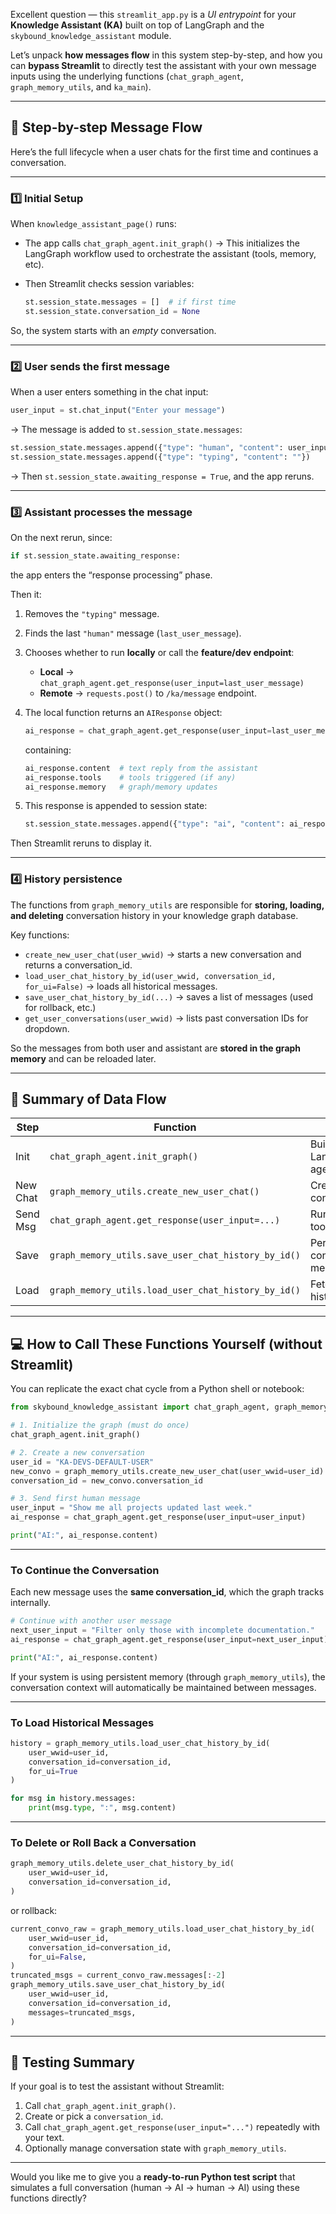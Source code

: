 Excellent question — this `streamlit_app.py` is a *UI entrypoint* for your **Knowledge Assistant (KA)** built on top of LangGraph and the `skybound_knowledge_assistant` module.

Let’s unpack **how messages flow** in this system step-by-step, and how you can **bypass Streamlit** to directly test the assistant with your own message inputs using the underlying functions (`chat_graph_agent`, `graph_memory_utils`, and `ka_main`).

---

## 🧩 Step-by-step Message Flow

Here’s the full lifecycle when a user chats for the first time and continues a conversation.

---

### **1️⃣ Initial Setup**

When `knowledge_assistant_page()` runs:

* The app calls `chat_graph_agent.init_graph()`
  → This initializes the LangGraph workflow used to orchestrate the assistant (tools, memory, etc).

* Then Streamlit checks session variables:

  ```python
  st.session_state.messages = []  # if first time
  st.session_state.conversation_id = None
  ```

So, the system starts with an *empty* conversation.

---

### **2️⃣ User sends the first message**

When a user enters something in the chat input:

```python
user_input = st.chat_input("Enter your message")
```

→ The message is added to `st.session_state.messages`:

```python
st.session_state.messages.append({"type": "human", "content": user_input})
st.session_state.messages.append({"type": "typing", "content": ""})
```

→ Then `st.session_state.awaiting_response = True`, and the app reruns.

---

### **3️⃣ Assistant processes the message**

On the next rerun, since:

```python
if st.session_state.awaiting_response:
```

the app enters the “response processing” phase.

Then it:

1. Removes the `"typing"` message.

2. Finds the last `"human"` message (`last_user_message`).

3. Chooses whether to run **locally** or call the **feature/dev endpoint**:

   * **Local** → `chat_graph_agent.get_response(user_input=last_user_message)`
   * **Remote** → `requests.post()` to `/ka/message` endpoint.

4. The local function returns an `AIResponse` object:

   ```python
   ai_response = chat_graph_agent.get_response(user_input=last_user_message)
   ```

   containing:

   ```python
   ai_response.content  # text reply from the assistant
   ai_response.tools    # tools triggered (if any)
   ai_response.memory   # graph/memory updates
   ```

5. This response is appended to session state:

   ```python
   st.session_state.messages.append({"type": "ai", "content": ai_response.content})
   ```

Then Streamlit reruns to display it.

---

### **4️⃣ History persistence**

The functions from `graph_memory_utils` are responsible for **storing, loading, and deleting** conversation history in your knowledge graph database.

Key functions:

* `create_new_user_chat(user_wwid)` → starts a new conversation and returns a conversation_id.
* `load_user_chat_history_by_id(user_wwid, conversation_id, for_ui=False)` → loads all historical messages.
* `save_user_chat_history_by_id(...)` → saves a list of messages (used for rollback, etc.)
* `get_user_conversations(user_wwid)` → lists past conversation IDs for dropdown.

So the messages from both user and assistant are **stored in the graph memory** and can be reloaded later.

---

## 🧠 Summary of Data Flow

| Step     | Function                                            | Purpose                        |
| -------- | --------------------------------------------------- | ------------------------------ |
| Init     | `chat_graph_agent.init_graph()`                     | Builds the LangGraph agent     |
| New Chat | `graph_memory_utils.create_new_user_chat()`         | Creates new conversation_id    |
| Send Msg | `chat_graph_agent.get_response(user_input=...)`     | Runs the LLM + tools + graph   |
| Save     | `graph_memory_utils.save_user_chat_history_by_id()` | Persists conversation messages |
| Load     | `graph_memory_utils.load_user_chat_history_by_id()` | Fetches prior history          |

---

## 💻 How to Call These Functions Yourself (without Streamlit)

You can replicate the exact chat cycle from a Python shell or notebook:

```python
from skybound_knowledge_assistant import chat_graph_agent, graph_memory_utils, main as ka_main

# 1. Initialize the graph (must do once)
chat_graph_agent.init_graph()

# 2. Create a new conversation
user_id = "KA-DEVS-DEFAULT-USER"
new_convo = graph_memory_utils.create_new_user_chat(user_wwid=user_id)
conversation_id = new_convo.conversation_id

# 3. Send first human message
user_input = "Show me all projects updated last week."
ai_response = chat_graph_agent.get_response(user_input=user_input)

print("AI:", ai_response.content)
```

---

### To Continue the Conversation

Each new message uses the **same conversation_id**, which the graph tracks internally.

```python
# Continue with another user message
next_user_input = "Filter only those with incomplete documentation."
ai_response = chat_graph_agent.get_response(user_input=next_user_input)

print("AI:", ai_response.content)
```

If your system is using persistent memory (through `graph_memory_utils`), the conversation context will automatically be maintained between messages.

---

### To Load Historical Messages

```python
history = graph_memory_utils.load_user_chat_history_by_id(
    user_wwid=user_id,
    conversation_id=conversation_id,
    for_ui=True
)

for msg in history.messages:
    print(msg.type, ":", msg.content)
```

---

### To Delete or Roll Back a Conversation

```python
graph_memory_utils.delete_user_chat_history_by_id(
    user_wwid=user_id,
    conversation_id=conversation_id,
)
```

or rollback:

```python
current_convo_raw = graph_memory_utils.load_user_chat_history_by_id(
    user_wwid=user_id,
    conversation_id=conversation_id,
    for_ui=False,
)
truncated_msgs = current_convo_raw.messages[:-2]
graph_memory_utils.save_user_chat_history_by_id(
    user_wwid=user_id,
    conversation_id=conversation_id,
    messages=truncated_msgs,
)
```

---

## 🧪 Testing Summary

If your goal is to test the assistant without Streamlit:

1. Call `chat_graph_agent.init_graph()`.
2. Create or pick a `conversation_id`.
3. Call `chat_graph_agent.get_response(user_input="...")` repeatedly with your text.
4. Optionally manage conversation state with `graph_memory_utils`.

---

Would you like me to give you a **ready-to-run Python test script** that simulates a full conversation (human → AI → human → AI) using these functions directly?
